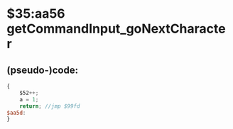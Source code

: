 ﻿
# $35:aa56 getCommandInput_goNextCharacter

<summary></summary>

## (pseudo-)code:
```js
{
	$52++;
	a = 1;
	return;	//jmp $99fd
$aa5d:
}
```



